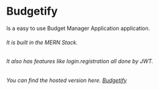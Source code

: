 # Budgetify
Is a easy to use Budget Manager Application application.
###### It is built in the MERN Stack.

###### It also has features like login.registration all done by JWT.

###### You can find the hosted version here. [Budgetify](https://budgetify-2.herokuapp.com/)
 



